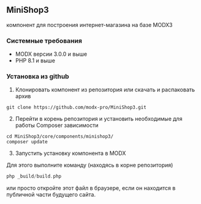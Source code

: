## MiniShop3

компонент для построения интернет-магазина на базе MODX3

### Системные требования

- MODX версии 3.0.0 и выше
- PHP 8.1 и выше

### Установка из github

1.  Клонировать компонент из репозитория или скачать и распаковать архив

```
git clone https://github.com/modx-pro/MiniShop3.git
```


2. Перейти в корень репозитория и установить необходимые для работы Composer зависимости

``` 
cd MiniShop3/core/components/minishop3/
composer update
```

3. Запустить установку компонента в MODX

Для этого выполните команду (находясь в корне репозитория)

```php 
php _build/build.php  
```

или просто откройте этот файл в браузере, если он находится в публичной части будущего сайта.
